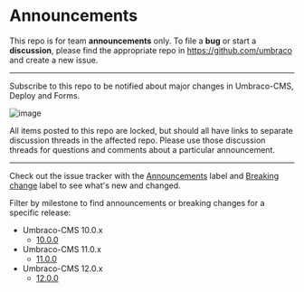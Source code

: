 # Announcements

This repo is for team **announcements** only. To file a **bug** or start a **discussion**, please find the appropriate repo in https://github.com/umbraco and create a new issue.

---

Subscribe to this repo to be notified about major changes in Umbraco-CMS, Deploy and Forms.

![image](https://user-images.githubusercontent.com/304656/172325115-c337b184-8266-482c-ab96-f9d42a6bf5af.png)

All items posted to this repo are locked, but should all have links to separate discussion threads in the affected repo. Please use those discussion threads for questions and comments about a particular announcement.

---

Check out the issue tracker with the [Announcements](https://github.com/umbraco/Announcements/issues?q=label%3Astatus%2Fannouncement+sort%3Aupdated-desc+) label and [Breaking change](https://github.com/umbraco/Announcements/issues?q=label%3Acategory%2Fbreaking) label to see what's new and changed.

Filter by milestone to find announcements or breaking changes for a specific release:

* Umbraco-CMS 10.0.x
   * [10.0.0](https://github.com/umbraco/Announcements/issues?q=label%3Acms%2Frelease%2F10.0.0)
* Umbraco-CMS 11.0.x
   * [11.0.0](https://github.com/umbraco/Announcements/issues?q=label%3Acms%2Frelease%2F11.0.0)
* Umbraco-CMS 12.0.x
   * [12.0.0](https://github.com/umbraco/Announcements/issues?q=label%3Acms%2Frelease%2F12.0.0)
